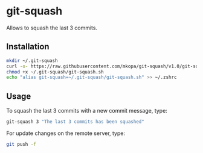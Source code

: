 # git-squash
Allows to squash the last 3 commits.

## Installation
```sh
mkdir ~/.git-squash
curl -o- https://raw.githubusercontent.com/mkopa/git-squash/v1.0/git-squash.sh >> ~/.git-squash/git-squash.sh
chmod +x ~/.git-squash/git-squash.sh
echo "alias git-squash=~/.git-squash/git-squash.sh" >> ~/.zshrc
```

## Usage
To squash the last 3 commits with a new commit message, type:
```sh
git-squash 3 "The last 3 commits has been squashed"
```

For update changes on the remote server, type:
```sh
git push -f
```
